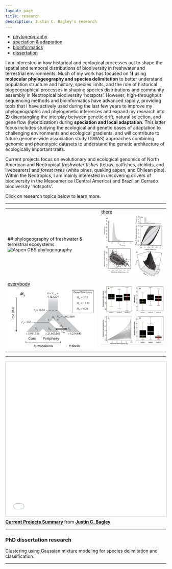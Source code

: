 ```yaml
---
layout: page
title: research
description: Justin C. Bagley's research
---
```


<div class="navbar">
    <div class="navbar-inner">
        <ul class="nav">
            <li><a href="#phylogeog">phylogeography</a></li>
            <li><a href="#specadapt">speciation & adaptation</a></li>
            <li><a href="#software">bioinformatics</a></li>
            <li><a href="#thesis">dissertation</a></li>
<!--            <li><a href="#evolgen">evolutionary genetics</a></li>  -->
<!--            <li><a href="#syst">systematics</a></li>  -->
<!--            <li><a href="#evoleco">evolutionary ecology</a></li>  -->
<!--            <li><a href="#congen">conservation genomics</a></li>  -->
        </ul>
    </div>
</div>


I am interested in how historical and ecological processes act to shape the spatial and 
temporal distributions of biodiversity in freshwater and terrestrial environments. Much of 
my work has focused on **1)** using **molecular phylogeography and species delimitation** to better 
understand population structure and history, species limits, and the role of historical 
biogeographical processes in shaping species distributions and community assembly in 
Neotropical biodiversity ‘hotspots’. However, high-throughput sequencing methods and 
bioinformatics have advanced rapidly, providing tools that I have actively used during 
the last few years to improve my phylogeographic and phylogenetic inferences and expand my 
research into **2)** disentangling the interplay between genetic drift, natural selection, and 
gene flow (hybridization) during **speciation and local adaptation**. This latter focus includes 
studying the ecological and genetic bases of adaptation to challenging environments and 
ecological gradients, and will contribute to future genome-wide association study (GWAS) 
approaches combining genomic and phenotypic datasets to understand the genetic architecture 
of ecologically important traits.

Current projects focus on evolutionary and ecological genomics of North American and 
Neotropical _freshwater fishes_ (tetras, catfishes, cichlids, and livebearers) and _forest 
trees_ (white pines, quaking aspen, and Chilean pine). Within the Neotropics, I am mainly 
interested in uncovering drivers of biodiversity in the Mesoamerica (Central America) 
and Brazilian Cerrado biodiversity 'hotspots'.

Click on research topics below to learn more.

---

<table class="wide">
<tr>
  <td class="left">
    ## <a href="phylogeog.md" name="phylogeog"></a>phylogeography of freshwater & terrestrial ecosystems
        <img src="aspen_fig1_pop_struct.png" alt="Aspen GBS phylogeography" title="Aspen GBS phylogeography" width="450"/>
    </a>
  </td>
  <td class="right">
    <a href="index.md">
        there
        <img src="assets/pics/swwp_fig4_genomic_cline.png" alt="Menon et al. (2018) genomic cline fig" title="Menon et al. (2018) genomic cline fig" width="450"/>
    </a>
  </td>
</tr>
<tr>
  <td class="left">
    <a href="index.md">
        everybody
        <img src="assets/pics/swwp_fig5_dem.png" alt="Menon et al. (2018) dem modeling fig" title="Menon et al. (2018) dem modeling fig" width="450"/>
    </a>
  </td>
  <td class="right">
    <a href="index.md">
        <img src="assets/pics/aspen_fig3_div.png" alt="GBS SNPs popgen diversity example" title="GBS SNPs popgen diversity example" width="450"/>
    </a>
  </td>
</tr>
</table>

---

<iframe src="//www.slideshare.net/slideshow/embed_code/key/ComxCAB9CevHkU" width="595" height="485" frameborder="0" marginwidth="0" marginheight="0" scrolling="no" style="border:1px solid #CCC; border-width:1px; margin-bottom:5px; max-width: 100%;" allowfullscreen> </iframe> <div style="margin-bottom:5px"> <strong> <a href="//www.slideshare.net/justinbagley/current-projects-summary" title="Current Projects Summary" target="_blank">Current Projects Summary</a> </strong> from <strong><a href="https://www.slideshare.net/justinbagley" target="_blank">Justin C. Bagley</a></strong> </div>

---
### <a name="thesis"></a>PhD dissertation research

Clustering using Gaussian mixture modeling for species delimitation and classification.

---
